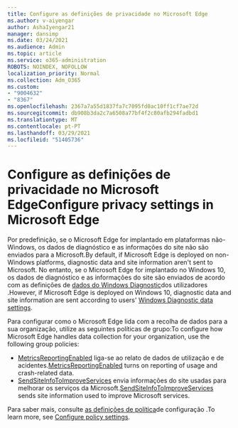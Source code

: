 ```yaml
---
title: Configure as definições de privacidade no Microsoft Edge
ms.author: v-aiyengar
author: AshaIyengar21
manager: dansimp
ms.date: 03/24/2021
ms.audience: Admin
ms.topic: article
ms.service: o365-administration
ROBOTS: NOINDEX, NOFOLLOW
localization_priority: Normal
ms.collection: Adm_O365
ms.custom:
- "9004632"
- "8367"
ms.openlocfilehash: 2367a7a55d1837fa7c7095fd0ac10ff1cf7ae72d
ms.sourcegitcommit: db908b3da2c7a6508a77bf4f2c80afb294fadbd1
ms.translationtype: MT
ms.contentlocale: pt-PT
ms.lasthandoff: 03/29/2021
ms.locfileid: "51405736"
---
```

# <a name="configure-privacy-settings-in-microsoft-edge"></a><span data-ttu-id="5bd3d-102">Configure as definições de privacidade no Microsoft Edge</span><span class="sxs-lookup"><span data-stu-id="5bd3d-102">Configure privacy settings in Microsoft Edge</span></span>

<span data-ttu-id="5bd3d-103">Por predefinição, se o Microsoft Edge for implantado em plataformas não-Windows, os dados de diagnóstico e as informações do site não são enviados para a Microsoft.</span><span class="sxs-lookup"><span data-stu-id="5bd3d-103">By default, if Microsoft Edge is deployed on non-Windows platforms, diagnostic data and site information aren't sent to Microsoft.</span></span> <span data-ttu-id="5bd3d-104">No entanto, se o Microsoft Edge for implantado no Windows 10, os dados de diagnóstico e as informações do site são enviados de acordo com as definições de [dados do Windows Diagnostic](https://go.microsoft.com/fwlink/?linkid=2132472)dos utilizadores .</span><span class="sxs-lookup"><span data-stu-id="5bd3d-104">However, if Microsoft Edge is deployed on Windows 10, diagnostic data and site information are sent according to users' [Windows Diagnostic data settings](https://go.microsoft.com/fwlink/?linkid=2132472).</span></span>

<span data-ttu-id="5bd3d-105">Para configurar como o Microsoft Edge lida com a recolha de dados para a sua organização, utilize as seguintes políticas de grupo:</span><span class="sxs-lookup"><span data-stu-id="5bd3d-105">To configure how Microsoft Edge handles data collection for your organization, use the following group policies:</span></span>
- <span data-ttu-id="5bd3d-106">[MetricsReportingEnabled](https://go.microsoft.com/fwlink/?linkid=2132470) liga-se ao relato de dados de utilização e de acidentes.</span><span class="sxs-lookup"><span data-stu-id="5bd3d-106">[MetricsReportingEnabled](https://go.microsoft.com/fwlink/?linkid=2132470) turns on reporting of usage and crash-related data.</span></span>
- <span data-ttu-id="5bd3d-107">[SendSiteInfoToImproveServices](https://go.microsoft.com/fwlink/?linkid=2132470) envia informações do site usadas para melhorar os serviços da Microsoft.</span><span class="sxs-lookup"><span data-stu-id="5bd3d-107">[SendSiteInfoToImproveServices](https://go.microsoft.com/fwlink/?linkid=2132470) sends site information used to improve Microsoft services.</span></span>

<span data-ttu-id="5bd3d-108">Para saber mais, consulte [as definições de política](https://go.microsoft.com/fwlink/?linkid=2132577)de configuração .</span><span class="sxs-lookup"><span data-stu-id="5bd3d-108">To learn more, see [Configure policy settings](https://go.microsoft.com/fwlink/?linkid=2132577).</span></span>
